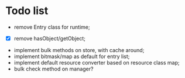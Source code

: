 # Todo list

 *  remove Entry class for runtime;
 *  [x] remove hasObject/getObject;
 *  implement bulk methods on store, with cache around;
 *  implement bitmask/map as default for entry list;
 *  implement default resource converter based on resource class map;
 *  bulk check method on manager?
